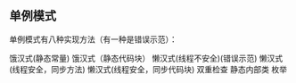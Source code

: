 ## 单例模式
单例模式有八种实现方法（有一种是错误示范）：

饿汉式(静态常量)
饿汉式（静态代码块）
懒汉式(线程不安全)(错误示范)
懒汉式(线程安全，同步方法)
懒汉式(线程安全，同步代码块)
双重检查
静态内部类
枚举